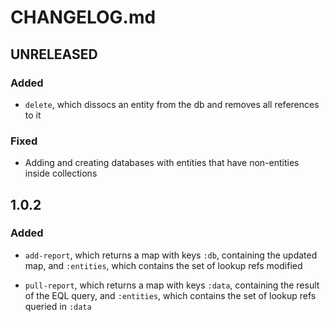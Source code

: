 # CHANGELOG.md

## UNRELEASED

### Added

* `delete`, which dissocs an entity from the db and removes all references to it

### Fixed

* Adding and creating databases with entities that have non-entities inside collections

## 1.0.2

### Added

* `add-report`, which returns a map with keys `:db`, containing the updated map,
  and `:entities`, which contains the set of lookup refs modified

* `pull-report`, which returns a map with keys `:data`, containing the result of
  the EQL query, and `:entities`, which contains the set of lookup refs
  queried in `:data`
